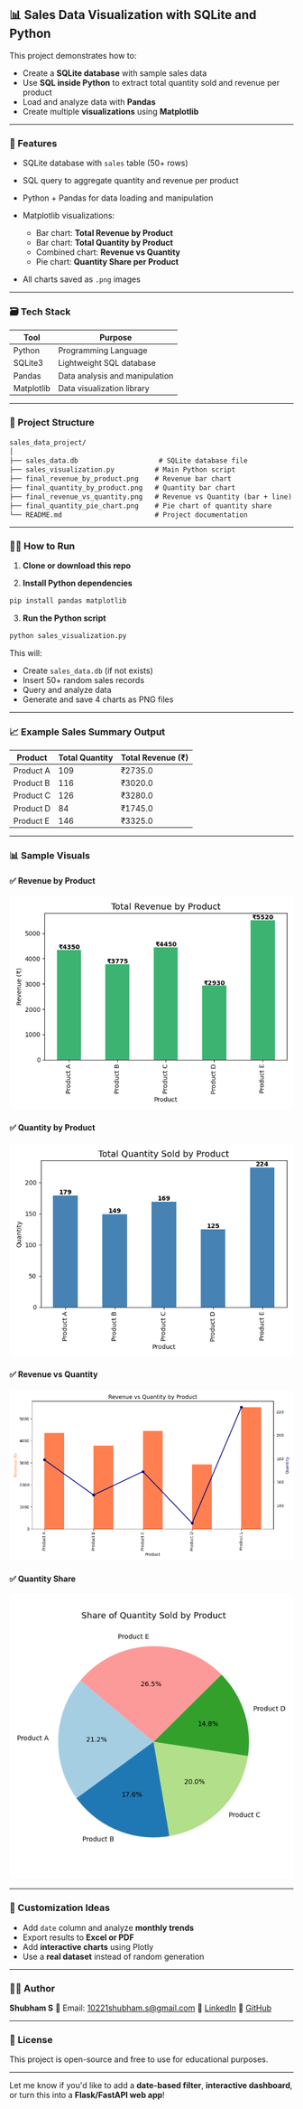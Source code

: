 
## 📊 Sales Data Visualization with SQLite and Python

This project demonstrates how to:

* Create a **SQLite database** with sample sales data
* Use **SQL inside Python** to extract total quantity sold and revenue per product
* Load and analyze data with **Pandas**
* Create multiple **visualizations** using **Matplotlib**

---

### 🧾 Features

* SQLite database with `sales` table (50+ rows)
* SQL query to aggregate quantity and revenue per product
* Python + Pandas for data loading and manipulation
* Matplotlib visualizations:

  * Bar chart: **Total Revenue by Product**
  * Bar chart: **Total Quantity by Product**
  * Combined chart: **Revenue vs Quantity**
  * Pie chart: **Quantity Share per Product**
* All charts saved as `.png` images

---

### 🗃️ Tech Stack

| Tool       | Purpose                        |
| ---------- | ------------------------------ |
| Python     | Programming Language           |
| SQLite3    | Lightweight SQL database       |
| Pandas     | Data analysis and manipulation |
| Matplotlib | Data visualization library     |

---

### 📂 Project Structure

```
sales_data_project/
│
├── sales_data.db                    # SQLite database file
├── sales_visualization.py          # Main Python script
├── final_revenue_by_product.png    # Revenue bar chart
├── final_quantity_by_product.png   # Quantity bar chart
├── final_revenue_vs_quantity.png   # Revenue vs Quantity (bar + line)
├── final_quantity_pie_chart.png    # Pie chart of quantity share
└── README.md                       # Project documentation
```

---

### 🧑‍💻 How to Run

1. **Clone or download this repo**

2. **Install Python dependencies**

```bash
pip install pandas matplotlib
```

3. **Run the Python script**

```bash
python sales_visualization.py
```

This will:

* Create `sales_data.db` (if not exists)
* Insert 50+ random sales records
* Query and analyze data
* Generate and save 4 charts as PNG files

---

### 📈 Example Sales Summary Output

| Product   | Total Quantity | Total Revenue (₹) |
| --------- | -------------- | ----------------- |
| Product A | 109            | ₹2735.0           |
| Product B | 116            | ₹3020.0           |
| Product C | 126            | ₹3280.0           |
| Product D | 84             | ₹1745.0           |
| Product E | 146            | ₹3325.0           |

---

### 📊 Sample Visuals

#### ✅ Revenue by Product

![Revenue](./final_revenue_by_product.png)

#### ✅ Quantity by Product

![Quantity](./final_quantity_by_product.png)

#### ✅ Revenue vs Quantity

![Combined](./final_revenue_vs_quantity.png)

#### ✅ Quantity Share

![Pie](./final_quantity_pie_chart.png)

---

### 🔧 Customization Ideas

* Add `date` column and analyze **monthly trends**
* Export results to **Excel or PDF**
* Add **interactive charts** using Plotly
* Use a **real dataset** instead of random generation

---

### 👨‍💻 Author

**Shubham S**
📧 Email: [10221shubham.s@gmail.com](mailto:10221shubham.s@gmail.com)
🔗 [LinkedIn](https://www.linkedin.com/in/shubham-s-14ba6a283/)
🐙 [GitHub](https://github.com/shubh-2601s)

---

### 📜 License

This project is open-source and free to use for educational purposes.

---

Let me know if you'd like to add a **date-based filter**, **interactive dashboard**, or turn this into a **Flask/FastAPI web app**!
